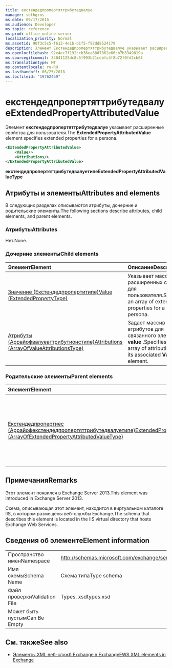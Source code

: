 ```yaml
---
title: екстендедпропертяттрибутедвалуе
manager: sethgros
ms.date: 09/17/2015
ms.audience: Developer
ms.topic: reference
ms.prod: office-online-server
localization_priority: Normal
ms.assetid: 90f3c5c5-f612-4e1b-b1f5-f92dd8524179
description: Элемент Екстендедпропертяттрибутедвалуе указывает расширенные свойства для пользователя.
ms.openlocfilehash: 92e4ec7f192ccb36ea68d7862e66cb7b3349819a
ms.sourcegitcommit: 34041125dc8c5f993b21cebfc4f8b72f0fd2cb6f
ms.translationtype: MT
ms.contentlocale: ru-RU
ms.lasthandoff: 06/25/2018
ms.locfileid: "19762469"
---
```

# <a name="extendedpropertyattributedvalue"></a><span data-ttu-id="4b6de-103">екстендедпропертяттрибутедвалуе</span><span class="sxs-lookup"><span data-stu-id="4b6de-103">ExtendedPropertyAttributedValue</span></span>

<span data-ttu-id="4b6de-104">Элемент **екстендедпропертяттрибутедвалуе** указывает расширенные свойства для пользователя.</span><span class="sxs-lookup"><span data-stu-id="4b6de-104">The **ExtendedPropertyAttributedValue** element specifies extended properties for a persona.</span></span> 
  
```XML
<ExtendedPropertyAttributedValue>
    <Value/>
    <Attributions/>
</ExtendedPropertyAttributedValue>
```

 <span data-ttu-id="4b6de-105">**екстендедпропертяттрибутедвалуетипе**</span><span class="sxs-lookup"><span data-stu-id="4b6de-105">**ExtendedPropertyAttributedValueType**</span></span>
## <a name="attributes-and-elements"></a><span data-ttu-id="4b6de-106">Атрибуты и элементы</span><span class="sxs-lookup"><span data-stu-id="4b6de-106">Attributes and elements</span></span>

<span data-ttu-id="4b6de-107">В следующих разделах описываются атрибуты, дочерние и родительские элементы.</span><span class="sxs-lookup"><span data-stu-id="4b6de-107">The following sections describe attributes, child elements, and parent elements.</span></span>
  
### <a name="attributes"></a><span data-ttu-id="4b6de-108">Атрибуты</span><span class="sxs-lookup"><span data-stu-id="4b6de-108">Attributes</span></span>

<span data-ttu-id="4b6de-109">Нет.</span><span class="sxs-lookup"><span data-stu-id="4b6de-109">None.</span></span>
  
### <a name="child-elements"></a><span data-ttu-id="4b6de-110">Дочерние элементы</span><span class="sxs-lookup"><span data-stu-id="4b6de-110">Child elements</span></span>

|<span data-ttu-id="4b6de-111">**Элемент**</span><span class="sxs-lookup"><span data-stu-id="4b6de-111">**Element**</span></span>|<span data-ttu-id="4b6de-112">**Описание**</span><span class="sxs-lookup"><span data-stu-id="4b6de-112">**Description**</span></span>|
|:-----|:-----|
|[<span data-ttu-id="4b6de-113">Значение (Екстендедпропертитипе)</span><span class="sxs-lookup"><span data-stu-id="4b6de-113">Value (ExtendedPropertyType)</span></span>](value-extendedpropertytype.md) <br/> |<span data-ttu-id="4b6de-114">Указывает массив расширенных свойств для пользователя.</span><span class="sxs-lookup"><span data-stu-id="4b6de-114">Specifies an array of extended properties for a persona.</span></span>  <br/> |
|[<span data-ttu-id="4b6de-115">Атрибуты (Аррайофвалуеаттрибутионстипе)</span><span class="sxs-lookup"><span data-stu-id="4b6de-115">Attributions (ArrayOfValueAttributionsType)</span></span>](attributions-arrayofvalueattributionstype.md) <br/> |<span data-ttu-id="4b6de-116">Задает массив атрибутов для связанного элемента **value** .</span><span class="sxs-lookup"><span data-stu-id="4b6de-116">Specifies an array of attributions for its associated **Value** element.</span></span>  <br/> |
   
### <a name="parent-elements"></a><span data-ttu-id="4b6de-117">Родительские элементы</span><span class="sxs-lookup"><span data-stu-id="4b6de-117">Parent elements</span></span>

|<span data-ttu-id="4b6de-118">**Элемент**</span><span class="sxs-lookup"><span data-stu-id="4b6de-118">**Element**</span></span>|<span data-ttu-id="4b6de-119">**Описание**</span><span class="sxs-lookup"><span data-stu-id="4b6de-119">**Description**</span></span>|
|:-----|:-----|
|[<span data-ttu-id="4b6de-120">Екстендедпропертиес (Аррайофекстендедпропертяттрибутедвалуетипе)</span><span class="sxs-lookup"><span data-stu-id="4b6de-120">ExtendedProperties (ArrayOfExtendedPropertyAttributedValueType)</span></span>](extendedproperties-arrayofextendedpropertyattributedvaluetype.md) <br/> |<span data-ttu-id="4b6de-121">Содержит расширенные свойства, используемые для операций с единым хранилищем контактов.</span><span class="sxs-lookup"><span data-stu-id="4b6de-121">Contains the extended properties used for Unified Contact Store operations.</span></span>  <br/> |
   
## <a name="remarks"></a><span data-ttu-id="4b6de-122">Примечания</span><span class="sxs-lookup"><span data-stu-id="4b6de-122">Remarks</span></span>

<span data-ttu-id="4b6de-123">Этот элемент появился в Exchange Server 2013.</span><span class="sxs-lookup"><span data-stu-id="4b6de-123">This element was introduced in Exchange Server 2013.</span></span>
  
<span data-ttu-id="4b6de-124">Схема, описывающая этот элемент, находится в виртуальном каталоге IIS, в котором размещены веб-службы Exchange.</span><span class="sxs-lookup"><span data-stu-id="4b6de-124">The schema that describes this element is located in the IIS virtual directory that hosts Exchange Web Services.</span></span>
  
## <a name="element-information"></a><span data-ttu-id="4b6de-125">Сведения об элементе</span><span class="sxs-lookup"><span data-stu-id="4b6de-125">Element information</span></span>

|||
|:-----|:-----|
|<span data-ttu-id="4b6de-126">Пространство имен</span><span class="sxs-lookup"><span data-stu-id="4b6de-126">Namespace</span></span>  <br/> |http://schemas.microsoft.com/exchange/services/2006/types  <br/> |
|<span data-ttu-id="4b6de-127">Имя схемы</span><span class="sxs-lookup"><span data-stu-id="4b6de-127">Schema Name</span></span>  <br/> |<span data-ttu-id="4b6de-128">Схема типа</span><span class="sxs-lookup"><span data-stu-id="4b6de-128">Type schema</span></span>  <br/> |
|<span data-ttu-id="4b6de-129">Файл проверки</span><span class="sxs-lookup"><span data-stu-id="4b6de-129">Validation File</span></span>  <br/> |<span data-ttu-id="4b6de-130">Types. xsd</span><span class="sxs-lookup"><span data-stu-id="4b6de-130">types.xsd</span></span>  <br/> |
|<span data-ttu-id="4b6de-131">Может быть пустым</span><span class="sxs-lookup"><span data-stu-id="4b6de-131">Can Be Empty</span></span>  <br/> ||
   
## <a name="see-also"></a><span data-ttu-id="4b6de-132">См. также</span><span class="sxs-lookup"><span data-stu-id="4b6de-132">See also</span></span>



- [<span data-ttu-id="4b6de-133">Элементы XML веб-служб Exchange в Exchange</span><span class="sxs-lookup"><span data-stu-id="4b6de-133">EWS XML elements in Exchange</span></span>](ews-xml-elements-in-exchange.md)

